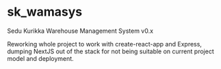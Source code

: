 # sk_wamasys
Sedu Kurikka Warehouse Management System v0.x

Reworking whole project to work with create-react-app and Express, dumping NextJS out of the stack for not being suitable on current project model and deployment.
